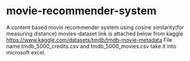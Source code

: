 # movie-recommender-system
A content based movie recommender system using cosine similarity(for measuring distance)
movies-dataset link is attached below from kaggle
https://www.kaggle.com/datasets/tmdb/tmdb-movie-metadata
File name:tmdb_5000_credits.csv
and tmdb_5000_movies.csv
take it into microsoft excel.
